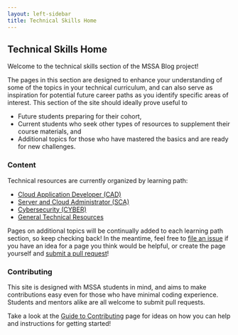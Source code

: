 ```yaml
---
layout: left-sidebar
title: Technical Skills Home
---
```


## Technical Skills Home

Welcome to the technical skills section of the MSSA Blog project!

The pages in this section are designed to enhance your understanding of some of the topics in your technical curriculum, and can also serve as inspiration for potential future career paths as you identify specific areas of interest.  This section of the site should ideally prove useful to

* Future students preparing for their cohort,
* Current students who seek other types of resources to supplement their course materials, and
* Additional topics for those who have mastered the basics and are ready for new challenges.

### Content

Technical resources are currently organized by learning path:

* [Cloud Application Developer (CAD)](https://mssablog.github.io/technical-skills/cad/index.html)
* [Server and Cloud Administrator (SCA)](https://mssablog.github.io/technical-skills/sca/index.html)
* [Cybersecurity (CYBER)](https://mssablog.github.io/technical-skills/cyber/index.html)
* [General Technical Resources](https://mssablog.github.io/technical-skills/general/index.html)

Pages on additional topics will be continually added to each learning path section, so keep checking back!  In the meantime, feel free to [file an issue](https://github.com/mssablog/mssablog.github.io/issues) if you have an idea for a page you think would be helpful, or create the page yourself and [submit a pull request](https://mssablog.github.io/contributing.html)!

### Contributing

This site is designed with MSSA students in mind, and aims to make contributions easy even for those who have minimal coding experience.  Students and mentors alike are all welcome to submit pull requests.

Take a look at the [Guide to Contributing](https://mssablog.github.io/contributing.html) page for ideas on how you can help and instructions for getting started!
